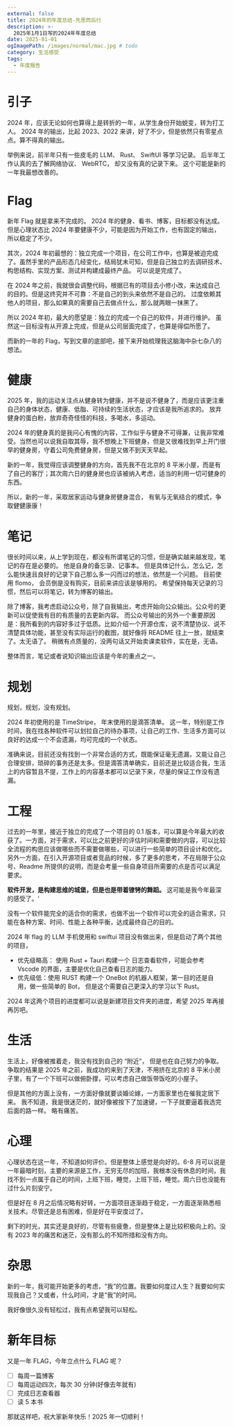 ```yaml
---
external: false
title: 2024年的年度总结-先思而后行
description: >-
  2025年1月1日写的2024年年度总结
date: 2025-01-01
ogImagePath: /images/normal/mac.jpg # todo
category: 生活感受
tags:
  - 年度报告
---
```


# 引子

2024 年，应该无论如何也算得上是转折的一年，从学生身份开始蜕变，转为打工人。 2024 年的输出，比起 2023、2022 来讲，好了不少，但是依然只有零星点点。算不得真的输出。

举例来说，前半年只有一些皮毛的 LLM、 Rust、 SwiftUI 等学习记录。 后半年工作认真的去了解网络协议、 WebRTC， 却又没有真的记录下来。 这个可能是新的一年我最想改善的。

# Flag

新年 Flag 就是拿来不完成的。 2024 年的健身、看书、博客，目标都没有达成。 但是心理状态比 2024 年要健康不少，可能是因为开始工作，也有固定的输出，所以稳定了不少。

其次，2024 年初最想的：独立完成一个项目，在公司工作中，也算是被迫完成了。虽然手里的产品形态几经变化，结局犹未可知，但是自己独立的去调研技术、构思结构、实现方案、测试并构建成最终产品。 可以说是完成了。

在 2024 年之前，我就很会调整代码，根据已有的项目去小修小改，来达成自己的目的。但是这终究并不可靠：不是自己的到头来依然不是自己的。 过度依赖其他人的项目，那么如果真的需要自己去做点什么，那么就两眼一抹黑了。

所以 2024 年初，最大的愿望是：独立的完成一个自己的软件，并进行维护。 虽然这一目标没有从开源上完成，但是从公司层面完成了，也算是得偿所愿了。

而新的一年的 Flag，写到文章的底部吧，接下来开始梳理我这脑海中杂七杂八的想法。

# 健康

2025 年，我的运动关注点从健身转为健康，并不是说不健身了，而是应该更注重自己的身体状态，健康、低脂、可持续的生活状态，才应该是我所追求的。 放弃健身的蛋白粉，放弃奇奇怪怪的科技，多喝水，多运动。

2024 年的健身真的是我问心有愧的内容，工作似乎与健身不可得兼，让我非常难受。当然也可以说我自取其辱，我不想晚上下班健身，但是又很难找到早上开门很早的健身房，守着公司免费健身房，但是又做不到天天早起。

新的一年，我觉得应该调整健身的方向，首先我不在北京的 8 平米小屋，而是有了自己的客厅；其次周六日的健身房也应该被纳入考虑，适当的利用一切可健身的东西。

所以，新的一年，采取居家运动与健身房健身混合， 有氧与无氧结合的模式，争取健健康康！

# 笔记

很长时间以来，从上学到现在，都没有所谓笔记的习惯，但是确实越来越发现，笔记的存在是必要的。 他是自身的备忘录、记事本。 但是具体记什么，怎么记，怎么能快速且良好的记录下自己那么多一闪而过的想法，依然是一个问题。 目前使用 flomo， 会员倒是没有购买，目前来讲应该是够用的。 希望保持每天记录的习惯，然后可以将笔记，转为博客的输出。

除了博客，我考虑启动公众号，除了自我输出，考虑开始向公众输出。公众号的更新可以促使我有目的有质量的去更新内容。 而公众号输出的另外一个重要原因是：我所看到的内容好多过于低质。比如介绍一个开源仓库，说不清楚协议、说不清楚具体功能，甚至没有实际运行的截图，就好像将 README 往上一放，就结束了。太无语了。 稍微有点质量的，没两句话又开始卖课卖软件，实在是，无语。

整体而言，笔记或者说知识输出应该是今年的重点之一。

# 规划

规划，规划，没有规划。

2024 年初使用的是 TimeStripe， 年末使用的是滴答清单。 这一年，特别是工作时间，我在找各种软件可以划拉自己的待办事项，让自己的工作、生活多方面可以良好的达成一个不会遗漏，均可完成的一个状态。

准确来说，目前还没有找到一个非常合适的方式，既能保证毫无遗漏，又能让自己合理安排，琐碎的事务还是太多。但是滴答清单确实，目前还是比较适合我，生活上的内容暂且不提，工作上的内容基本都可以记录下来，尽量的保证工作没有遗漏。

# 工程

过去的一年里，接近于独立的完成了一个项目的 0.1 版本，可以算是今年最大的收获了。一方面，对于需求，可以比之前更好的评估时间和需要做的内容，可以比较全流程的构思应该做哪些而不需要做哪些，可以进行一些简单的项目设计和优化。 另外一方面，在引入开源项目或者竞品的时候，多了更多的思考，不在局限于公众号、Readme 所提供的说明，而是会考量一些自身项目所需要的点是否可以满足要求。

**软件开发，是构建思维的城堡，但是也是带着镣铐的舞蹈。** 这可能是我今年最深的感受了。‘

没有一个软件能完全的适合你的需求，也做不出一个软件可以完全的适合需求，只能在各种方案、时间、性能上各种平衡，达成最终自己的目的。

2024 年 flag 的 LLM 手机使用和 swiftui 项目没有做出来，但是启动了两个其他的项目，

- 优先级略高： 使用 Rust + Tauri 构建一个 日志查看软件，可能会参考 Vscode 的界面，主要是优化自己查看日志的能力。
- 优先级低：使用 RUST 构建一个 OneBot 的机器人框架，第一目的还是自用，做一些简单的 Bot， 但是这个需要自己更深入的学习以下 Rust。

2024 年这两个项目的进度都可以说是新建项目文件夹的进度，希望 2025 年再接再厉吧。

# 生活

生活上，好像被推着走，我没有找到自己的 “附近”， 但是也在自己努力的争取。 争取的结果是 2025 年之前，我成功的来到了天津，不用挤在北京的 8 平米小房子里，有了一个下班可以做俯卧撑，可以考虑自己做饭带饭吃的小屋子。

但是其他的方面上没有，一方面好像就要谈婚论嫁，一方面家里也在催我定居下来。 我不知道，我是很迷茫的，就好像被按下了加速键，一下子就要逼着我选完后面的路一样。 略有痛苦。

# 心理

心理状态在这一年，不知道如何评价。但是整体上感觉是向好的。6-8 月可以说是一年最暗时刻，主要的来源是工作，无穷无尽的加班，我根本没有休息的时间，我找不到一点属于自己的时间，上班下班，睡觉，上班下班，睡觉。周六日也没能有过什么片刻安宁。

但是好在 8 月之后情况略有好转，一方面项目逐渐趋于稳定，一方面逐渐熟悉相关技术。尽管还是总有困难，但是好在平安度过了。

剩下的时光，其实还是良好的，尽管有些疲惫，但是整体上是比较积极向上的。没有 2023 年的痛苦和迷茫，没有那么的不知所措和没有方向。

# 杂思

新的一年，我可能开始更多的考虑，“我”的位置。我要如何度过人生？我要如何实现我自己？又或者，什么时间，才是“我”的时间。

我好像很久没有轻松过，我有点希望我可以轻松。

# 新年目标

又是一年 FLAG，今年立点什么 FLAG 呢？

- [ ] 每周一篇博客
- [ ] 每周运动四次，每次 30 分钟(好像去年就有)
- [ ] 完成日志查看器
- [ ] 读 5 本书

那就这样吧，祝大家新年快乐！2025 年一切顺利！

